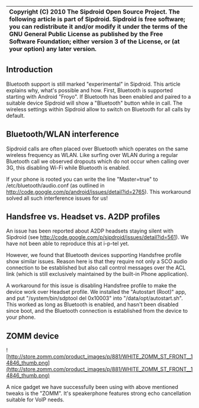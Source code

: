 | Copyright (C) 2010 The Sipdroid Open Source Project. The following article is part of Sipdroid. Sipdroid is free software; you can redistribute it and/or modify it under the terms of the GNU General Public License as published by the Free Software Foundation; either version 3 of the License, or (at your option) any later version. |
|:--------------------------------------------------------------------------------------------------------------------------------------------------------------------------------------------------------------------------------------------------------------------------------------------------------------------------------------------|



## Introduction ##

Bluetooth support is still marked "experimental" in Sipdroid. This article explains why, what's possible and how. First, Bluetooth is supported starting with Android "Froyo". If Bluetooth has been enabled and paired to a suitable device Sipdroid will show a "Bluetooth" button while in call. The wireless settings within Sipdroid allow to switch on Bluetooth for all calls by default.

## Bluetooth/WLAN interference ##

Sipdroid calls are often placed over Bluetooth which operates on the same wireless frequency as WLAN. Like surfing over WLAN during a regular Bluetooth call we observed dropouts which do not occur when calling over 3G, this disabling Wi-Fi while Bluetooth is enabled.

If your phone is rooted you can write the line "Master=true" to /etc/bluetooth/audio.conf (as outlined in http://code.google.com/p/android/issues/detail?id=2765). This workaround solved all such interference issues for us!

## Handsfree vs. Headset vs. A2DP profiles ##

An issue has been reported about A2DP headsets staying silent with Sipdroid (see http://code.google.com/p/sipdroid/issues/detail?id=561). We have not been able to reproduce this at i-p-tel yet.

However, we found that Bluetooth devices supporting Handsfree profile show similar issues. Reason here is that they require not only a SCO audio connection to be established but also call control messages over the ACL link (which is still exclusively maintained by the built-in Phone application).

A workaround for this issue is disabling Handsfree profile to make the device work over Headset profile. We installed the "Autostart (Root)" app, and put "/system/bin/sdptool del 0x10003" into "/data/opt/autostart.sh". This worked as long as Bluetooth is enabled, and hasn't been disabled since boot, and the Bluetooth connection is established from the device to your phone.

## ZOMM device ##

![http://store.zomm.com/product_images/p/881/WHITE_ZOMM_ST_FRONT__14846_thumb.png](http://store.zomm.com/product_images/p/881/WHITE_ZOMM_ST_FRONT__14846_thumb.png)

A nice gadget we have successfully been using with above mentioned tweaks is the "ZOMM". It's speakerphone features strong echo cancellation suitable for VoIP needs.